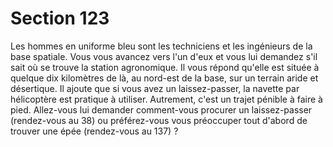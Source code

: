 # Section 123

Les hommes en uniforme bleu sont les techniciens et les 
ingénieurs de la base spatiale. Vous vous avancez vers l'un d'eux 
et vous lui demandez s'il sait où se trouve la station 
agronomique. Il vous répond qu'elle est située à quelque dix 
kilomètres de là, au nord-est de la base, sur un terrain aride et 
désertique. Il ajoute que si vous avez un laissez-passer, la navette 
par hélicoptère est pratique à utiliser. Autrement, c'est un trajet 
pénible à faire à pied. Allez-vous lui demander comment-vous 
procurer un laissez-passer (rendez-vous au 38) ou préférez-vous 
vous préoccuper tout d'abord de trouver une épée (rendez-vous 
au 137) ?